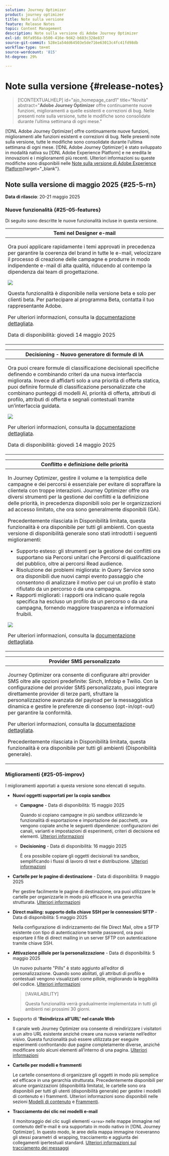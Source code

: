 ```yaml
---
solution: Journey Optimizer
product: journey optimizer
title: Note sulla versione
feature: Release Notes
topic: Content Management
description: Note sulla versione di Adobe Journey Optimizer
exl-id: 06fa956a-b500-416e-9d42-b683c328e837
source-git-commit: 528e1a54dd64503e5de716e63013c4fc41fd98db
workflow-type: tm+mt
source-wordcount: '815'
ht-degree: 29%

---
```


# Note sulla versione {#release-notes}

>[!CONTEXTUALHELP]
>id="ajo_homepage_card1"
>title="Novità"
>abstract="**Adobe Journey Optimizer** offre continuamente nuove funzioni, miglioramenti a quelle esistenti e correzioni di bug. Nelle presenti note sulla versione, tutte le modifiche sono consolidate durante l’ultima settimana di ogni mese."

[!DNL Adobe Journey Optimizer] offre continuamente nuove funzioni, miglioramenti alle funzioni esistenti e correzioni di bug. Nelle presenti note sulla versione, tutte le modifiche sono consolidate durante l’ultima settimana di ogni mese. [!DNL Adobe Journey Optimizer] è stato sviluppato in modalità nativa su [!DNL Adobe Experience Platform] e ne eredita le innovazioni e i miglioramenti più recenti. Ulteriori informazioni su queste modifiche sono disponibili nelle [Note sulla versione di Adobe Experience Platform](https://experienceleague.adobe.com/docs/experience-platform/release-notes/latest.html?lang=it){target="_blank"}.

## Note sulla versione di maggio 2025 {#25-5-rn}

**Data di rilascio**: 20-21 maggio 2025

### Nuove funzionalità {#25-05-features}

Di seguito sono descritte le nuove funzionalità incluse in questa versione.

<table>
<thead>
<tr>
<th><strong>Temi nel Designer e-mail</strong><br/></th>
</tr>
</thead>
<tbody>
<tr>
<td>
<p>Ora puoi applicare rapidamente i temi approvati in precedenza per garantire la coerenza del brand in tutte le e-mail, velocizzare il processo di creazione delle campagne e produrre in modo indipendente e-mail di alta qualità, riducendo al contempo la dipendenza dai team di progettazione.</p>
<img src="assets/do-not-localize/themes.gif">
<p>Questa funzionalità è disponibile nella versione beta e solo per clienti beta. Per partecipare al programma Beta, contatta il tuo rappresentante Adobe.</p>
<p>Per ulteriori informazioni, consulta la <a href="../email/apply-email-themes.md">documentazione dettagliata</a>.</p>
<p>Data di disponibilità: giovedì 14 maggio 2025</p>
</td>
</tr>
</tbody>
</table>

<table>
<thead>
<tr>
<th><strong>Decisioning - Nuovo generatore di formule di IA</strong><br/></th>
</tr>
</thead>
<tbody>
<tr>
<td>
<p>Ora puoi creare formule di classificazione decisionali specifiche definendo e combinando criteri da una nuova interfaccia migliorata. Invece di affidarti solo a una priorità di offerta statica, puoi definire formule di classificazione personalizzate che combinano punteggi di modelli AI, priorità di offerta, attributi di profilo, attributi di offerta e segnali contestuali tramite un’interfaccia guidata.</p>
<img src="assets/do-not-localize/formula-builder.gif">
<p>Per ulteriori informazioni, consulta la <a href="../experience-decisioning/exd-ranking-formulas.md">documentazione dettagliata</a>.</p>
<p>Data di disponibilità: giovedì 14 maggio 2025</p>
</td>
</tr>
</tbody>
</table>

<!--<table>
<thead>
<tr>
<th><strong>Synchronize read audience schedule with batch segmentation job</strong><br/></th>
</tr>
</thead>
<tbody>
<tr>
<td>
<p>You can now trigger daily journey runs after batch segmentation completion. This option is now available in daily-scheduled journeys to all customers. It allows you to define for a time window of up to 6 hours to wait for audience data from batch segmentation jobs, ensuring journeys run with the most up-to-date data or are skipped if not ready.</p>
<p>Previously released in Limited Availability, this capability is now available to all environments (General Availability).</p>
<img src="assets/do-not-localize/trigger-journeys.gif">
<p>For more information, refer to the <a href="../building-journeys/read-audience.md#schedule">detailed documentation</a>.</p>
</td>
</tr>
</tbody>
</table>-->

<!--table>
<thead>
<tr>
<th><strong>Adobe Experience Manager Content fragment integration</strong><br/></th>
</tr>
</thead>
<tbody>
<tr>
<td>
<p>With the integration of Adobe Experience Manager and Adobe Journey Optimizer, you can now effortlessly use Adobe Experience Manager Content Fragments within your Journey Optimizer content. This seamless connection makes it easier to access and use your AEM content directly in Journey Optimizer.</p>
<p>Previously available for a limited set of organizations (LA), this capability is now GA with the following enhancements:</p>
<ul>
<li>Create offers by directly selecting an AEM Content Fragment.</li>
<li>Define placeholders and map personalization values within the fragment signature using the Editor mode.</li>
</ul>
<img src="assets/do-not-localize/content-fragment.gif">
</td>
</tr>
</tbody>
</table-->

<!--<table>
<thead>
<tr>
<th><strong>Calendar View for Campaign and Journey inventory</strong><br/></th>
</tr>
</thead>
<tbody>
<tr>
<td>
<p>A calendar view is now available in the journeys and campaigns lists. It allows you to visualize all journeys and campaigns activations in the respective lists.</p>
<p>This change is only available for a set of organizations (Limited Availability). To gain access, contact your Adobe representative.</p>
<img src="assets/do-not-localize/calendar.gif">
<p>For more information, refer to these sections: <a href="../building-journeys/journey-ui.md">Browse & filter your journeys</a>, <a href="../campaigns/modify-stop-campaign.md">Access campaigns</a>.</p>
</td>
</tr>
</tbody>
</table>-->

<!--table>
<thead>
<tr>
<th><strong>Adobe Experience Manager Dynamic media integration</strong><br/></th>
</tr>
</thead>
<tbody>
<tr>
<td>
<p>Dynamic media assets are now directly available and accessible in Journey Optimizer. This integration enables you to:</p>
<ul>
<li>Centrally manage assets with real-time updates.</li>
<li>Modify your assets settings such as width and height instantly.</li>
<li>Customize Dynamic Media templates by updating your content and adding personalization fields.</li>
</ul>
<p>Previously released in Limited Availability, this capability is now available to all environments (General Availability).</p>
<img src="assets/do-not-localize/dynamic_media_template_html.gif">
</td>
</tr>
</tbody>
</table-->

<table>
<thead>
<tr>
<th><strong>Conflitto e definizione delle priorità</strong><br/></th>
</tr>
</thead>
<tbody>
<tr>
<td>
<p>In Journey Optimizer, gestire il volume e la tempistica delle campagne e dei percorsi è essenziale per evitare di sopraffare la clientela con troppe interazioni. Journey Optimizer offre ora diversi strumenti per la gestione dei conflitti e la definizione delle priorità, in precedenza disponibili solo per le organizzazioni ad accesso limitato, che ora sono generalmente disponibili (GA).</p>
<p>Precedentemente rilasciata in Disponibilità limitata, questa funzionalità è ora disponibile per tutti gli ambienti. Con questa versione di disponibilità generale sono stati introdotti i seguenti miglioramenti:</p>
<ul>
<li>Supporto esteso: gli strumenti per la gestione dei conflitti ora supportano sia Percorsi unitari che Percorsi di qualificazione del pubblico, oltre ai percorsi Read audience.</li>
<li>Risoluzione dei problemi migliorata: in Query Service sono ora disponibili due nuovi campi evento passaggio che consentono di analizzare il motivo per cui un profilo è stato rifiutato da un percorso o da una campagna.</li>
<li>Rapporti migliorati: i rapporti ora indicano quale regola specifica ha escluso un profilo da un percorso o da una campagna, fornendo maggiore trasparenza e informazioni fruibili.</li></ul>
<img src="assets/do-not-localize/gif-conflict.gif">
<p>Per ulteriori informazioni, consulta la <a href="../conflict-prioritization/gs-conflict-prioritization.md">documentazione dettagliata</a>.</p>
</td>
</tr>
</tbody>
</table>

<!--<table>
<thead>
<tr>
<th><strong>Simulate content variations</strong><br/></th>
</tr>
</thead>
<tbody>
<tr>
<td>
<p>Previously available in beta, content variations simulation is now generally available (GA). It allows you to preview different variations of your content using sample input data uploaded from a CSV or JSON file or added manually. All the attributes used in your content for personalization are automatically detected by the system and can be used for your tests to create multiple variants.</p>
<p>Previously released in Limited Availability, this capability is now available to all environments. With this General Availability release, the feature now includes support for multilingual content and content experiments, enabling you to test variations across different languages and treatments. Additionally, it now supports contextual attributes (in addition to profile attributes), allowing for even more dynamic and situational content testing.</p>
<img src="assets/do-not-localize/variants.gif">
<p>For more information, refer to the <a href="../test-approve/simulate-sample-input.md">detailed documentation</a>.</p>
</td>
</tr>
</tbody>
</table>-->

<!--table>
<thead>
<tr>
<th><strong>Scale your Experimentation winner</strong><br/></th>
</tr>
</thead>
<tbody>
<tr>
<td>
<p>Scale the Winner enables you to automatically or manually roll out the winning variation of an experiment to your full audience. This feature ensures that, once a top performer is identified, you can maximize its reach and effectiveness without constant manual oversight.</p>
</td>
</tr>
</tbody>
</table-->

<table>
<thead>
<tr>
<th><strong>Provider SMS personalizzato</strong><br/></th>
</tr>
</thead>
<tbody>
<tr>
<td>
<p>Journey Optimizer ora consente di configurare altri provider SMS oltre alle opzioni predefinite: Sinch, Infobip e Twilio. Con la configurazione del provider SMS personalizzato, puoi integrare direttamente provider di terze parti, sfruttare la personalizzazione avanzata del payload per la messaggistica dinamica e gestire le preferenze di consenso (opt-in/opt-out) per garantire la conformità.</p>
<p>Per ulteriori informazioni, consulta la <a href="../sms/sms-configuration-custom.md">documentazione dettagliata</a>.</p>
<p>Precedentemente rilasciata in Disponibilità limitata, questa funzionalità è ora disponibile per tutti gli ambienti (Disponibilità generale).</p></td>
</td>
</tr>
</tbody>
</table>

<!--
<table>
<thead>
<tr>
<th><strong>Supplemental ID for event-triggered journeys</strong><br/></th>
</tr>
</thead>
<tbody>
<tr>
<td>
<p>You can now trigger journeys using a profile ID along with another identifier, such as an order ID, subscription ID, or prescription ID, allowing the same profile to be in the same journey multiple times at once. This enables scenarios like managing multiple orders or subscriptions in parallel, with each instance following its own path through the journey.</p>
<p>This capability is only available for a set of organizations (Limited Availability). To gain access, contact your Adobe representative.</p>
</td>
</tr>
</tbody>
</table>
-->

### Miglioramenti {#25-05-improv}

I miglioramenti apportati a questa versione sono elencati di seguito.


* **Nuovi oggetti supportati per la copia sandbox**

   * **Campagne** - Data di disponibilità: 15 maggio 2025

     Quando si copiano campagne in più sandbox utilizzando le funzionalità di esportazione e importazione dei pacchetti, ora vengono copiate anche le seguenti dipendenze: configurazioni dei canali, varianti e impostazioni di esperimenti, criteri di decisione ed elementi. [Ulteriori informazioni](../configuration/copy-objects-to-sandbox.md)

   * **Decisioning** - Data di disponibilità: 16 maggio 2025

     È ora possibile copiare gli oggetti decisionali tra sandbox, semplificando i flussi di lavoro di test e distribuzione. [Ulteriori informazioni](../configuration/copy-objects-to-sandbox.md#decisioning)

* **Cartelle per le pagine di destinazione** - Data di disponibilità: 9 maggio 2025

  Per gestire facilmente le pagine di destinazione, ora puoi utilizzare le cartelle per organizzarle in modo più efficace in una gerarchia strutturata. [Ulteriori informazioni](../landing-pages/manage-lp.md)

* **Direct mailing: supporto della chiave SSH per le connessioni SFTP** - Data di disponibilità: 5 maggio 2025

  Nella configurazione di indirizzamento dei file Direct Mail, oltre a SFTP esistente con tipo di autenticazione tramite password, ora puoi esportare il file di direct mailing in un server SFTP con autenticazione tramite chiave SSH.

* **Attivazione pillole per la personalizzazione** - Data di disponibilità: 5 maggio 2025

  Un nuovo pulsante &quot;Pills&quot; è stato aggiunto all’editor di personalizzazione. Quando sono abilitati, gli attributi di profilo e contestuali vengono visualizzati come pillole, migliorando la leggibilità del codice. [Ulteriori informazioni](../personalization/personalization-build-expressions.md#options)

  >[!AVAILABILITY]
  >
  >Questa funzionalità verrà gradualmente implementata in tutti gli ambienti nei prossimi 30 giorni.

* Supporto di **&#39;Reindirizza all&#39;URL&#39; nel canale Web**

  Il canale web Journey Optimizer ora consente di reindirizzare i visitatori a un altro URL esistente anziché creare una nuova variante nell’editor visivo. Questa funzionalità può essere utilizzata per eseguire esperimenti confrontando due pagine completamente diverse, anziché modificare solo alcuni elementi all’interno di una pagina. [Ulteriori informazioni](../web/create-web.md#web-redirect-to-url)

* **Cartelle per modelli e frammenti**

  Le cartelle consentono di organizzare gli oggetti in modo più semplice ed efficace in una gerarchia strutturata. Precedentemente disponibili per alcune organizzazioni (disponibilità limitata), le cartelle sono ora disponibili per tutti gli utenti (disponibilità generale) per gestire i modelli di contenuto e i frammenti. Ulteriori informazioni sono disponibili nelle sezioni [Modelli di contenuto](../content-management/access-content-templates.md#folders) e [Frammenti](../content-management/manage-fragments.md#folders).

* **Tracciamento dei clic nei modelli e-mail**

  Il monitoraggio dei clic sugli elementi `<area>` nelle mappe immagine nel contenuto dell&#39;e-mail è ora supportato in modo nativo in [!DNL Journey Optimizer]. In questo modo, le aree della mappa immagine riceveranno gli stessi parametri di wrapping, tracciamento e aggiunta dei collegamenti ipertestuali standard. [Ulteriori informazioni sul tracciamento dei messaggi](../email/message-tracking.md#manage-tracking)

<!--
* **Decisioning - Leverage Adobe Experience Platform datasets** 
  
  Journey Optimizer now allows you to leverage Adobe Experience Platform datasets in the following Decisioning objects: eligibility rules, ranking formulas, and capping rules.

* **Right rail in campaigns list**

  In the campaign list, selecting a campaign now opens a pane displaying its details.

* **Form fields in code-based experience content**

  In content templates, you can now define specific JSON or HTML fields which enable non-technical users to easily edit content in code-based experiences without the need to manipulate code.

* **Decision item attribute support for decisioning rules**
  
  You can now leverage decision item attributes to create decisioning rules.

* **Subdomains - 'Custom delegation' method**  
  In addition to the full delegation and the CNAME method, a new subdomain configuration method is now available: the Custom delegation method, which enables you to fully own controlling and maintaining all aspects of DNS that are required for delivering, rendering, and tracking messages.
  -->

